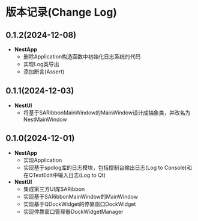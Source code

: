 # 版本记录(Change Log)

## 0.1.2(2024-12-08)

* **NestApp**
  * 删除Application构造函数中初始化日志系统的代码
  * 实现Log类导出
  * 添加断言(Assert)

## 0.1.1(2024-12-03)

* **NestUI**
  * 将基于SARibbonMainWindow的MainWindow设计成抽象类，并改名为NestMainWindow

## 0.1.0(2024-12-01)

* **NestApp**
  * 实现Application
  * 实现基于spdlog库的日志模块，包括控制台输出日志(Log to Console)和在QTextEdit中输入日志(Log to Qt)
* **NestUI**
  * 集成第三方UI库SARibbon
  * 实现基于SARibbonMainWindow的MainWindow
  * 实现基于QDockWidget的停靠窗口DockWidget
  * 实现停靠窗口管理器DockWidgetManager
